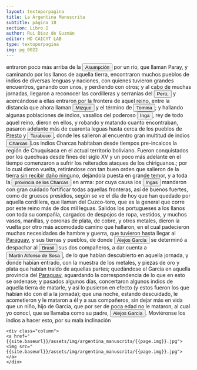 ```yaml
---
layout: textoporpagina
title: La Argentina Manuscrita
subtitle: página 18
section: Libro I
author: Rui Díaz de Guzmán
editor: HD CAICYT LAB
type: textoporpagina
img: pg_0022
---
```


<div class="row">
    <div class="column">
entraron poco más arriba de la <a href="https://recogito.pelagios.org/document/wzqxhk0h3vpikm/part/1/edit#66523615-8e77-4e62-9755-54165c443eeb" target="_blank"><button class="balloon" data-balloon-pos="up" data-balloon-length="large" data-balloon="Es Asunción del Paraguay.">Asumpción</button></a> por un río, que llaman Paray, y caminando por los llanos de aquella tierra, encontraron muchos pueblos de indios de diversas lenguas y naciones, con quienes tuvieron grandes encuentros, ganando con unos, y perdiendo con otros; y al cabo de muchas jornadas, llegaron a reconocer las cordilleras y serranías del <a href="https://recogito.pelagios.org/document/wzqxhk0h3vpikm/part/1/edit#6de41051-8847-4bad-9141-94fce05b91dc" target="_blank"><button class="balloon" data-balloon-pos="up" data-balloon-length="large" data-balloon="Entendido como virreinato del Perú.">Perú,</button></a> y acercándose a ellas entraron por la frontera de aquel reino, entre la distancia que ahora llaman <button class="balloon" data-balloon-pos="up" data-balloon-length="large" data-balloon="Es un corregimiento cercano a Cochabamba que dependía del de Postosí e integraba Pocona (Pozona). Podría coincidir con el municipio de Pocona en Bolivia.">Mizque</button> y el término de <a href="https://recogito.pelagios.org/document/wzqxhk0h3vpikm/part/1/edit#0c59625b-79e1-4556-a133-ef1d1526a6f4" target="_blank"><button class="balloon" data-balloon-pos="up" data-balloon-length="large" data-balloon="Villa de Santiago de Tomina, otro corregimiento de Charcas.">Tomina</button></a>; y hallando algunas poblaciones de indios, vasallos del poderoso <button class="balloon" data-balloon-pos="up" data-balloon-length="large" data-balloon="El rey quechua del Tawantinsuyu.">Inga</button>, rey de todo aquel reino, dieron en ellos, y robando y matando cuanto encontraban, pasaron adelante más de cuarenta leguas hasta cerca de los pueblos de <a href="https://recogito.pelagios.org/document/wzqxhk0h3vpikm/part/1/edit#9cec2dac-e35a-4c9f-9f54-c745624b05d1" target="_blank">Presto</a> y <a href="https://recogito.pelagios.org/document/wzqxhk0h3vpikm/part/1/edit#c0a22714-e1b9-470a-95b9-51de40744079" target="_blank"><button class="balloon" data-balloon-pos="up" data-balloon-length="large" data-balloon="Tal vez pueda referirse al pueblo de Tazabuco en Charcas, muy próximo al río Parapití.">Tarabuco</button></a>, donde les salieron al encuentro gran multitud de indios <button class="balloon" data-balloon-pos="up" data-balloon-length="large" data-balloon="La provincia de Charcas, cuyos límites se superponen con la Audiencia de Charchas, tenía su sede en Sucre (Ciudad de la Plata, 1538).">Charcas</button><note target="recogito-28d03b4e-d108-44b0-858e-8d54d81c35c9" resp="mjgandini">Los indios Charcas habitaban desde tiempos pre-incaicos la región de Chuquisaca en el actual territorio boliviano. Fueron conquistados por los quechuas desde fines del siglo XV y un poco más adelante en el tiempo comenzaron a sufrir los reiterados ataques de los chiriguanos.</note>; por lo cual dieron vuelta, retirándose con tan buen orden que salieron de la tierra sin recibir daño ninguno, dejándola puesta en grande temor, y a toda la <a href="https://recogito.pelagios.org/document/wzqxhk0h3vpikm/part/1/edit#70c954c5-12ec-424e-bc8a-e9ce814eddb6" target="_blank"><button class="balloon" data-balloon-pos="up" data-balloon-length="large" data-balloon="La provincia de Charcas, cuyos límites se superponen con la Audiencia de Charchas, tenía su sede en Sucre (Ciudad de la Plata, 1538).">provincia de los Charcas</button></a> en arma: por cuya causa los <button class="balloon" data-balloon-pos="up" data-balloon-length="large" data-balloon="En este contexto, se refiere a los territoriso y pueblos gobernados por el Inca, sean o no quechuas.">Ingas</button> mandaron con gran cuidado fortificar todas aquellas fronteras, así de buenos fuertes, como de gruesos presidios, según se ve el día de hoy que han quedado por aquella cordillera, que llaman del Cuzco-toro, que es la general que corre por este reino más de dos mil leguas. Salidos los portugueses a los llanos con toda su compañía, cargados de despojos de ropa, vestidos, y muchos vasos, manillas, y coronas de plata, de cobre, y otros metales, dieron la vuelta por otro más acomodado camino que hallaron, en el cual padecieron muchas necesidades de hambre y guerra, que tuvieron hasta llegar al <a href="https://recogito.pelagios.org/document/wzqxhk0h3vpikm/part/1/edit#028aea67-05b6-4ee3-a180-eb03d881585c" target="_blank">Paraguay</a>, y sus tierras y pueblos, de donde <button class="balloon" data-balloon-pos="up" data-balloon-length="large" data-balloon="Alejo o Alexo García resultó vital en la construcción del Río de la Plata como una atractiva frontera de exploración tras la expedición de Solís. Si bien se lo considera un personaje histórico, predominan las referencias que de él dieron otros náufragos de la expedición de Solís como Enrique Montes y Melchor Ramírez. Según se consigna en diversos documentos Alejo García habría avanzado por tierra, partiendo desde la costa del Brasil a la altura de la Isla de Santa Catalina, hasta alcanzar el Inc">Alejos García</button> se determinó a despachar al <a href="https://recogito.pelagios.org/document/wzqxhk0h3vpikm/part/1/edit#73373b94-4e5d-4818-94d0-c2a5d57a0b51" target="_blank"><button class="balloon" data-balloon-pos="up" data-balloon-length="large" data-balloon="La costa de lo que hoy es territorio brasileño fue el primer punto al que llegaron los europeos en América del Sur. La primera expedición que exploró la región fue un desprendimiento de la flota portuguesa que Vasco da Gama (c. 1460-1524) llevaba hacia oriente. Las naves dirigidas por Pedro Álvarez de Cabral (1467-1520) se alejaron excesivamente de la costa de África y terminaron en el extremo sur de actual territorio del Estado de Bahía, en que el permanecieron entre abril y mayo del año 1500. ">Brasil</button></a> sus dos compañeros, a dar cuenta a <button class="balloon" data-balloon-pos="up" data-balloon-length="large" data-balloon="Martim Afonso de Sousa (Vila Viçosa, 1500 - Lisboa, 21 de julio de 1571), fue un noble, marino y militar portugués, recordado por haber participado en la primera expedición colonizadora de Brasil y por haber sido gobernador de la India portuguesa (1542-1545).">Martín Alfonso de Sosa</button>, de lo que habían descubierto en aquella jornada, y donde habían entrado, con la muestra de los metales, y piezas de oro y plata que habían traído de aquellas partes; quedándose el García en aquella provincia del <a href="https://recogito.pelagios.org/document/wzqxhk0h3vpikm/part/1/edit#a00a4321-c445-49ad-9532-7266f110e476" target="_blank">Paraguay</a>, aguardando la correspondencia de lo que en esto se ordenase; y pasados algunos días, concertaron algunos indios de aquella tierra de matarle, y así lo pusieron en efecto (y estos fueron los que habían ido con él a la jornada); que una noche, estando descuidado, le acometieron y le mataron a él y a sus compañeros, sin dejar más en vida que un niño, hijo de García, que por ser de poca edad no le mataron, al cual yo conocí, que se llamaba como su padre, <button class="balloon" data-balloon-pos="up" data-balloon-length="large" data-balloon="Alejo o Alexo García resultó vital en la construcción del Río de la Plata como una atractiva frontera de exploración tras la expedición de Solís. Si bien se lo considera un personaje histórico, predominan las referencias que de él dieron otros náufragos de la expedición de Solís como Enrique Montes y Melchor Ramírez. Según se consigna en diversos documentos Alejo García habría avanzado por tierra, partiendo desde la costa del Brasil a la altura de la Isla de Santa Catalina, hasta alcanzar el Inc">Alejos García</button>. Moviéronse los indios a hacer esto, por su mala inclinación     </div>

    <div class="column">
    <a href="{{site.baseurl}}/assets/img/argentina_manuscrita/{{page.img}}.jpg"><img src="{{site.baseurl}}/assets/img/argentina_manuscrita/{{page.img}}.jpg"></a>
    </div>
</div>